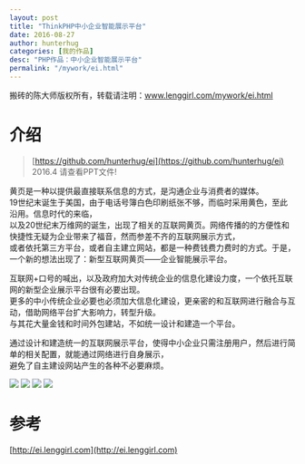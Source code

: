 ```yaml
---
layout: post  
title: "ThinkPHP中小企业智能展示平台"
date: 2016-08-27
author: hunterhug
categories: [我的作品]
desc: "PHP作品：中小企业智能展示平台"
permalink: "/mywork/ei.html"
--- 
```


搬砖的陈大师版权所有，转载请注明：www.lenggirl.com/mywork/ei.html

# 介绍
>[https://github.com/hunterhug/ei](https://github.com/hunterhug/ei)<br/>
>2016.4 请查看PPT文件!

黄页是一种以提供最直接联系信息的方式，是沟通企业与消费者的媒体。<br/>
19世纪末诞生于美国，由于电话号簿白色印刷纸张不够，而临时采用黄色，至此沿用。信息时代的来临，<br/>
以及20世纪末万维网的诞生，出现了相关的互联网黄页。网络传播的的方便性和快捷性无疑为企业带来了福音，然而参差不齐的互联网展示方式，<br/>
或者依托第三方平台，或者自主建立网站，都是一种费钱费力费时的方式。于是，一个新的想法出现了：新型互联网黄页——企业智能展示平台。<br/>

互联网+口号的喊出，以及政府加大对传统企业的信息化建设力度，一个依托互联网的新型企业展示平台很有必要出现。<br/>
更多的中小传统企业必要也必须加大信息化建设，更亲密的和互联网进行融合与互动，借助网络平台扩大影响力，转型升级。<br/>
与其花大量金钱和时间外包建站，不如统一设计和建造一个平台。<br/>

通过设计和建造统一的互联网展示平台，使得中小企业只需注册用户，然后进行简单的相关配置，就能通过网络进行自身展示，<br/>
避免了自主建设网站产生的各种不必要麻烦。

<img src='https://raw.githubusercontent.com/hunterhug/ei/master/seem1.jpg' />
<img src='https://raw.githubusercontent.com/hunterhug/ei/master/seem2.jpg' />
<img src='https://raw.githubusercontent.com/hunterhug/ei/master/seem3.jpg' />
<img src='https://raw.githubusercontent.com/hunterhug/ei/master/seem4.jpg' />

# 参考
[http://ei.lenggirl.com](http://ei.lenggirl.com)

